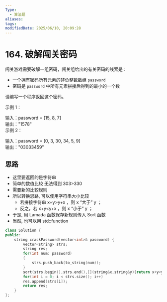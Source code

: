 ```yaml
---
Type:
  - 算法题
aliases: 
tags: 
modifiedDate: 2025/06/10, 20:09:28
---
```


# 164. 破解闯关密码

闯关游戏需要破解一组密码，闯关组给出的有关密码的线索是：

- 一个拥有密码所有元素的非负整数数组 `password`
- 密码是 `password` 中所有元素拼接后得到的最小的一个数

请编写一个程序返回这个密码。

示例 1：

输入：password = [15, 8, 7]  
输出："1578"  
示例 2：

输入：password = [0, 3, 30, 34, 5, 9]  
输出："03033459"

## 思路

- 这里要返回的是字符串
- 简单的数值比较 无法得到 303>330
- 需要新的比较规则
- 所以转换思路, 可以使用字符串大小比较
    - 若拼接字符串 x+y>y+x ，则 x “大于” y ；
    - 反之，若 x+y<y+x ，则 x “小于” y ；
- 于是, 用 Lamada 函数保存新规则传入 Sort 函数
- 当然, 也可以用 std::function

```cpp
class Solution {
public:
    string crackPassword(vector<int>& password) {
        vector<string> strs;
        string res;
        for(int num: password)
        {
            strs.push_back(to_string(num));
        }
        sort(strs.begin(),strs.end(),[](string&x,string&y){return x+y<y+x;});
        for(int i = 0; i < strs.size(); i++)
        res.append(strs[i]);
        return res;
    }
};
```
